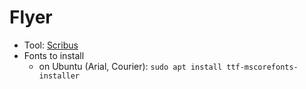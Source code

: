 Flyer
=====

- Tool: [Scribus](https://www.scribus.net/)
- Fonts to install
    - on Ubuntu (Arial, Courier): `sudo apt install ttf-mscorefonts-installer`
